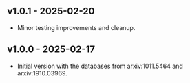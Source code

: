 ## v1.0.1 - 2025-02-20

- Minor testing improvements and cleanup.

## v1.0.0 - 2025-02-17

- Initial version with the databases from arxiv:1011.5464 and arxiv:1910.03969.
